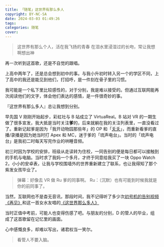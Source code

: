 ```yaml
---
title: 「随笔」这世界有那么多人
copyright: BY-NC-SA
date: 2024-03-03 01:49:26
tags:
categories: 随笔
cover:
---
```


> 这世界有那么个人，活在我飞扬的青春
> 在泪水里浸湿过的长吻，常让我想啊想出神

再一次听到这首歌，还是不自觉的跟唱。

上高中两年了，还是总会想到初中的事。与我小升初时转入另一个的学区不同，上了高中的我还是能见到他们，打招呼，是一件刻在骨子里的习惯。

我可能是一个私下里比较感性的，对于分别，我是难以接受的。但通过互联网能再次阅读他们的文字，体会他们表达的感情，是一件很奇妙的事。

『这世界有那么多人』总让我想到分别。

早先国 V 刚刚开始起步，彩虹社与 B 站成立了 VirtuaReal。B 站对 VR 的一期生做了很多宣发，我大抵是当时关注**爹**的，后来就躺在我的关注列表里，一直没看过了。重新记起爹是因为「我开动物园那些年」的 OP 和「[夭夭](https://www.bilibili.com/video/BV1SE411V78E/)」，而重新看爹的直播/录播是因为她当时打 Apex 和 MC，迷于爹的「琉声电台」。当时的「琉声电台」是我初二时每天写完作业的哄睡音频。

初三时因为学校的安排，班级从走读转为住校，一同告别的便是每日都可以接触到的手机与电脑。当时求了我妈一个多月，才终于同意给我买了一块 Oppo Watch 2，小小的安卓表，让我与学校围墙外的世界重新建立了联系，也让我得知了那个紫发女孩毕业了。

> 弹幕：好像去 VR 做 Ru 爹的同事啊。 Ru：（沉默）也有可能到时候我就是你的前同事了。

当然，互联网也不是杳无音讯，那段时间，我不记得听了多少次[初号机的告别视频《再见》](https://www.bilibili.com/video/BV14j411f79e)和这一首女水友唱的[《这世界那么多人》](https://www.bilibili.com/video/BV1H3411h7mN)

当时正值中考前，可能人也变得伤感了吧。与朋友的分别，D 的管人的毕业，组成了这首歌留在记忆里的画面。

心中感慨良多，却难以写出，诸君权当一笑尔。

> 看管人不要入脑。
